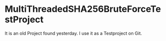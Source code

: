 # MultiThreadedSHA256BruteForceTestProject
It is an old Project found yesterday. I use it as a Testproject on Git.
